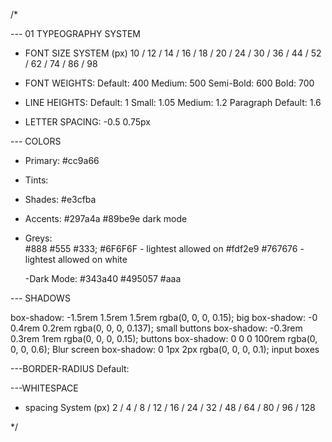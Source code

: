 /\*

--- 01 TYPEOGRAPHY SYSTEM

- FONT SIZE SYSTEM (px)
  10 / 12 / 14 / 16 / 18 / 20 / 24 / 30 / 36 / 44 / 52 / 62 / 74 / 86 / 98

- FONT WEIGHTS:
  Default: 400
  Medium: 500
  Semi-Bold: 600
  Bold: 700

- LINE HEIGHTS:
  Default: 1
  Small: 1.05
  Medium: 1.2
  Paragraph Default: 1.6

- LETTER SPACING:
  -0.5
  0.75px

--- COLORS

- Primary:
  #cc9a66

- Tints:

- Shades:
  #e3cfba
- Accents:
  #297a4a
  #89be9e dark mode

- Greys:  
  #888
  #555
  #333;
  #6F6F6F - lightest allowed on #fdf2e9
  #767676 - lightest allowed on white

  -Dark Mode:
  #343a40
  #495057
  #aaa

--- SHADOWS

box-shadow: -1.5rem 1.5rem 1.5rem rgba(0, 0, 0, 0.15); big
box-shadow: -0 0.4rem 0.2rem rgba(0, 0, 0, 0.137); small buttons
box-shadow: -0.3rem 0.3rem 1rem rgba(0, 0, 0, 0.15); buttons
box-shadow: 0 0 0 100rem rgba(0, 0, 0, 0.6); Blur screen
box-shadow: 0 1px 2px rgba(0, 0, 0, 0.1); input boxes

---BORDER-RADIUS
Default:

---WHITESPACE

- spacing System (px)
  2 / 4 / 8 / 12 / 16 / 24 / 32 / 48 / 64 / 80 / 96 / 128

\*/
